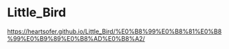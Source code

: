 # Little_Bird
 https://heartsofer.github.io/Little_Bird/%E0%B8%99%E0%B8%81%E0%B8%99%E0%B9%89%E0%B8%AD%E0%B8%A2/
